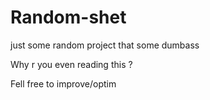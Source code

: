 # Random-shet
just some random project that some dumbass

Why r you even reading this ?

Fell free to improve/optim
